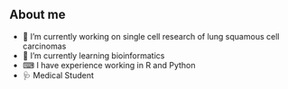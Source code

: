 
<!--
**SCNicholls/SCNicholls** is a ✨ _special_ ✨ repository because its `README.md` (this file) appears on your GitHub profile.

Here are some ideas to get you started:
-->

## About me
- 🔭 I’m currently working on single cell research of lung squamous cell carcinomas
- 🌱 I’m currently learning bioinformatics
- ⌨ I have experience working in R and Python
- 🩺 Medical Student


